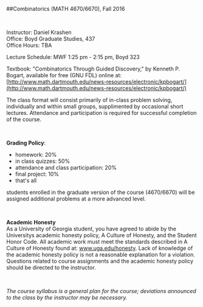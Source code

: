##Combinatorics (MATH 4670/6670), Fall 2016

<br />

Instructor: Daniel Krashen   
Office: Boyd Graduate Studies, 437   
Office Hours: TBA   

Lecture Schedule: MWF 1:25 pm - 2:15 pm, Boyd 323

Textbook: "Combinatorics Through Guided Discovery," by Kenneth P. Bogart, available for free (GNU FDL) online at:  
[http://www.math.dartmouth.edu/news-resources/electronic/kpbogart/](http://www.math.dartmouth.edu/news-resources/electronic/kpbogart/)

The class format will consist primarily of in-class problem solving, individually and within small groups, supplimented by occasional short lectures. Attendance and participation is required for successful completion of the course.

<br />

**Grading Policy**:  

 - homework: 20%
 - in class quizzes: 50%
 - attendance and class participation: 20% 
 - final project: 10%
 - that's all
 
students enrolled in the graduate version of the course (4670/6670) will be assigned additional problems at a more advanced level.

<br />
**Academic Honesty**   As a University of Georgia student, you have agreed to abide by the Universitys academic honesty policy, A Culture of Honesty, and the Student Honor Code. All academic work must meet the standards described in A Culture of Honesty found at: www.uga.edu/honesty. Lack of knowledge of the academic honesty policy is not a reasonable explanation for a violation. Questions related to course assignments and the academic honesty policy should be directed to the instructor.<br />*The course syllabus is a general plan for the course; deviations announced to the class by the instructor may be necessary.*